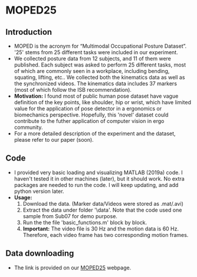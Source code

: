# MOPED25
## Introduction
* MOPED is the acronym for “Multimodal Occupational Posture Dataset”. '25' stems from 25 different tasks were included in our experiment. 
* We collected posture data from 12 subjects, and 11 of them were published. Each subject was asked to perform 25 different tasks, most of which are commonly seen in a workplace, including bending, squating, lifting, etc.. We collected both the kinematics data as well as the synchronized videos. The kinematics data includes 37 markers (most of which follow the ISB recommendation).
* **Motivation:** I found most of public human pose dataset have vague definition of the key points, like shoulder, hip or wrist, which have limited value for the application of pose detector in a ergonomics or biomechanics perspective. Hopefully, this 'novel' dataset could contribute to the futher application of computer vision in ergo community.
* For a more detailed description of the experiment and the dataset, please refer to our paper (soon).
## Code
* I provided very basic loading and visualizing MATLAB (2019a) code. I haven't tested it in other machines (later), but it should work. No extra packages are needed to run the code. I will keep updating, and add python version later.
* **Usage:** 
  1. Download the data. (Marker data/Videos were stored as .mat/.avi)
  2. Extract the data under folder '\data'. Note that the code used one sample from Sub07 for demo purpose.
  3. Run the the file 'basic_functions.m' block by block. 
  4. **Important:** The video file is 30 Hz and the motion data is 60 Hz. Therefore, each video frame has two corresponding motion frames.
## Data downloading 
* The link is provided on our [MOPED25](https://www.ise.ncsu.edu/biomechanics/moped25/) webpage.
